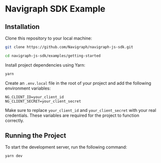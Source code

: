# Navigraph SDK Example

## Installation

Clone this repository to your local machine:

```bash
git clone https://github.com/Navigraph/navigraph-js-sdk.git

cd navigraph-js-sdk/examples/getting-started
```

Install project dependencies using Yarn:

```bash
yarn
```

Create an `.env.local` file in the root of your project and add the following environment variables:

```env
NG_CLIENT_ID=your_client_id
NG_CLIENT_SECRET=your_client_secret
```

Make sure to replace `your_client_id` and `your_client_secret` with your real credentials. These variables are required for the project to function correctly.

## Running the Project

To start the development server, run the following command:

```bash
yarn dev
```
